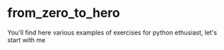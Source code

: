 # from_zero_to_hero
You'll find here various examples of exercises for python ethusiast, let's start with me
